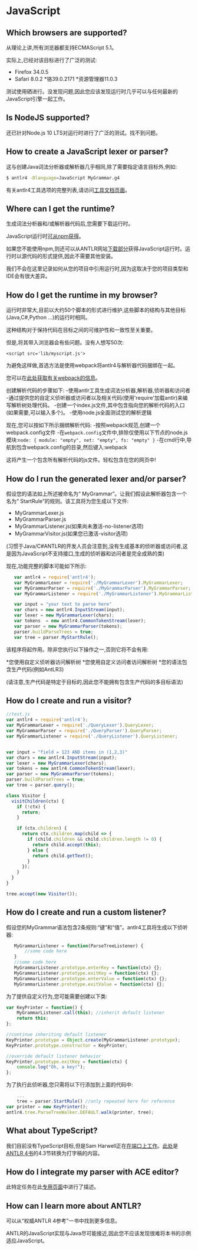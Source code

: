 # JavaScript

## Which browsers are supported?

从理论上讲,所有浏览器都支持ECMAScript 5.1。

实际上,已经对该目标进行了广泛的测试:

* Firefox 34.0.5
* Safari 8.0.2
*铬39.0.2171
*资源管理器11.0.3
 
测试使用硒进行。没发现问题,因此您应该发现运行时几乎可以与任何最新的JavaScript引擎一起工作。

## Is NodeJS supported?

还已针对Node.js 10 LTS对运行时进行了广泛的测试。找不到问题。

## How to create a JavaScript lexer or parser?

这与创建Java词法分析器或解析器几乎相同,除了需要指定语言目标外,例如:

```bash
$ antlr4 -Dlanguage=JavaScript MyGrammar.g4
```

有关antlr4工具选项的完整列表,请访问[工具文档页面](tool-options.md)。

## Where can I get the runtime?

生成词法分析器和/或解析器代码后,您需要下载运行时。

JavaScript运行时[可从npm获得](https://www.npmjs.com/package/antlr4)。

如果您不能使用npm,则还可以从ANTLR网站[下载部分](http://www.antlr.org/download/index.html)获得JavaScript运行时。运行时以源代码的形式提供,因此不需要其他安装。

我们不会在这里记录如何从您的项目中引用运行时,因为这取决于您的项目类型和IDE会有很大差异。 

## How do I get the runtime in my browser?

运行时非常大,目前以大约50个脚本的形式进行维护,这些脚本的结构与其他目标(Java,C#,Python ...)的运行时相同。

这种结构对于保持代码在目标之间的可维护性和一致性至关重要。

但是,将其带入浏览器会有些问题。没有人想写50次:

```
<script src='lib/myscript.js'>
```

为避免这样做,首选方法是使用webpack将antlr4与解析器代码捆绑在一起。

您可以在[此处获取有关webpack的信息](https://webpack.github.io)。

创建解析代码的步骤如下:
 -使用antlr工具生成词法分析器,解析器,侦听器和访问者
 -通过提供您的自定义侦听器或访问者以及相关代码(使用'require'加载antlr)来编写解析树处理代码。
 -创建一个index.js文件,其中包含指向您的解析代码的入口(如果需要,可以输入多个)。
 -使用node.js全面测试您的解析逻辑
 
现在,您可以按如下所示捆绑解析代码:
 -按照webpack规范,创建一个webpack.config文件
 -在`webpack.config`文件中,排除仅使用以下节点的node.js模块:`node: { module: "empty", net: "empty", fs: "empty" }`
 -在cmd行中,导航到包含webpack.config的目录,然后键入:webpack
 
这将产生一个包含所有解析代码的js文件。轻松包含在您的网页中!

## How do I run the generated lexer and/or parser?

假设您的语法如上所述被命名为“ MyGrammar”。让我们假设此解析器包含一个名为“ StartRule”的规则。该工具将为您生成以下文件:

* MyGrammarLexer.js
* MyGrammarParser.js
* MyGrammarListener.js(如果尚未激活-no-listener选项)
* MyGrammarVisitor.js(如果您已激活-visitor选项)
   
(习惯于Java/C#ANTLR的开发人员会注意到,没有生成基本的侦听器或访问者,这是因为JavaScript不支持接口,生成的侦听器和访问者是完全成熟的类)

现在,功能完整的脚本可能如下所示:

```javascript
   var antlr4 = require('antlr4');
   var MyGrammarLexer = require('./MyGrammarLexer').MyGrammarLexer;
   var MyGrammarParser = require('./MyGrammarParser').MyGrammarParser;
   var MyGrammarListener = require('./MyGrammarListener').MyGrammarListener;

   var input = "your text to parse here"
   var chars = new antlr4.InputStream(input);
   var lexer = new MyGrammarLexer(chars);
   var tokens  = new antlr4.CommonTokenStream(lexer);
   var parser = new MyGrammarParser(tokens);
   parser.buildParseTrees = true;
   var tree = parser.MyStartRule();
```

该程序将起作用。除非您执行以下操作之一,否则它将不会有用:

*您使用自定义侦听器访问解析树
*您使用自定义访问者访问解析树
*您的语法包含生产代码(例如AntLR3)
 
(请注意,生产代码是特定于目标的,因此您不能拥有包含生产代码的多目标语法)
 
## How do I create and run a visitor?
```javascript
//test.js
var antlr4 = require('antlr4');
var MyGrammarLexer = require('./QueryLexer').QueryLexer;
var MyGrammarParser = require('./QueryParser').QueryParser;
var MyGrammarListener = require('./QueryListener').QueryListener;


var input = "field = 123 AND items in (1,2,3)"
var chars = new antlr4.InputStream(input);
var lexer = new MyGrammarLexer(chars);
var tokens = new antlr4.CommonTokenStream(lexer);
var parser = new MyGrammarParser(tokens);
parser.buildParseTrees = true;
var tree = parser.query();

class Visitor {
  visitChildren(ctx) {
    if (!ctx) {
      return;
    }

    if (ctx.children) {
      return ctx.children.map(child => {
        if (child.children && child.children.length != 0) {
          return child.accept(this);
        } else {
          return child.getText();
        }
      });
    }
  }
}

tree.accept(new Visitor());
````

## How do I create and run a custom listener?

假设您的MyGrammar语法包含2条规则:“键”和“值”。antlr4工具将生成以下侦听器:

```javascript
   MyGrammarListener = function(ParseTreeListener) {
       //some code here
   }
   //some code here
   MyGrammarListener.prototype.enterKey = function(ctx) {};
   MyGrammarListener.prototype.exitKey = function(ctx) {};
   MyGrammarListener.prototype.enterValue = function(ctx) {};
   MyGrammarListener.prototype.exitValue = function(ctx) {};
```

为了提供自定义行为,您可能需要创建以下类:

```javascript
var KeyPrinter = function() {
    MyGrammarListener.call(this); //inherit default listener
    return this;
};

//continue inheriting default listener
KeyPrinter.prototype = Object.create(MyGrammarListener.prototype);
KeyPrinter.prototype.constructor = KeyPrinter;

//override default listener behavior
KeyPrinter.prototype.exitKey = function(ctx) {
    console.log("Oh, a key!");
};
```

为了执行此侦听器,您只需将以下行添加到上面的代码中:

```javascript
    ...
    tree = parser.StartRule() //only repeated here for reference
var printer = new KeyPrinter();
antlr4.tree.ParseTreeWalker.DEFAULT.walk(printer, tree);
```

## What about TypeScript?

我们目前没有TypeScript目标,但是Sam Harwell正在[在端口上工作](https://github.com/tunnelvisionlabs/antlr4ts)。[此处](https://github.com/ChuckJonas/extract-interface-ts)是[ANTLR 4书](http://a.co/5jUJYmh)的4.3节转换为打字稿的内容。

## How do I integrate my parser with ACE editor?

此特定任务在此[专用页面](ace-javascript-target.md)中进行了描述。
 
## How can I learn more about ANTLR?
 

可以从“权威ANTLR 4参考”一书中找到更多信息。

ANTLR的JavaScript实现与Java尽可能接近,因此您不应该发现很难将本书的示例适应JavaScript。